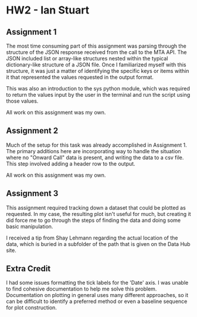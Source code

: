 # HW2 - Ian Stuart

## Assignment 1

The most time consuming part of this assignment was parsing through the structure of the JSON response received from the call to the MTA API. The JSON included list or array-like structures nested within the typical dictionary-like structure of a JSON file. Once I familiarized myself with this structure, it was just a matter of identifying the specific keys or items within it that represented the values requested in the output format.

This was also an introduction to the sys python module, which was required to return the values input by the user in the terminal and run the script using those values.

All work on this assignment was my own.

## Assignment 2

Much of the setup for this task was already accomplished in Assignment 1. The primary additions here are incorporating way to handle the situation where no "Onward Call" data is present, and writing the data to a csv file. This step involved adding a header row to the output.

All work on this assignment was my own.

## Assignment 3

This assignment required tracking down a dataset that could be plotted as requested. In my case, the resulting plot isn't useful for much, but creating it did force me to go through the steps of finding the data and doing some basic manipulation.

I received a tip from Shay Lehmann regarding the actual location of the data, which is buried in a subfolder of the path that is given on the Data Hub site.

## Extra Credit

I had some issues formatting the tick labels for the 'Date' axis. I was unable to find cohesive documentation to help me solve this problem. Documentation on plotting in general uses many different approaches, so it can be difficult to identify a preferred method or even a baseline sequence for plot construction.
